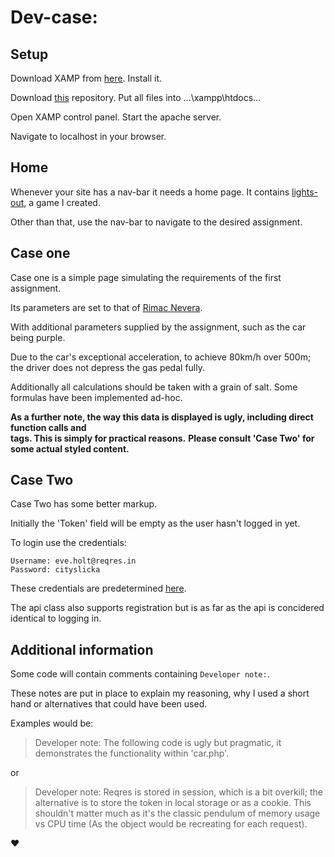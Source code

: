 # Dev-case:

## Setup
Download XAMP from [here](https://www.apachefriends.org/index.html).
Install it.

Download [this](https://github.com/TheNewTimeGamer/dev-case) repository.
Put all files into ...\xampp\htdocs...

Open XAMP control panel.
Start the apache server.

Navigate to localhost in your browser.

## Home
Whenever your site has a nav-bar it needs a home page.
It contains [lights-out](https://github.com/TheNewTimeGamer/lights-out), a game I created.

Other than that, use the nav-bar to navigate to the desired assignment.

## Case one
Case one is a simple page simulating the requirements of the first assignment.

Its parameters are set to that of [Rimac Nevera](https://en.wikipedia.org/wiki/Rimac_Nevera).

With additional parameters supplied by the assignment, such as the car being purple.

Due to the car's exceptional acceleration, to achieve 80km/h over 500m; the driver does not depress the gas pedal fully.

Additionally all calculations should be taken with a grain of salt. Some formulas have been implemented ad-hoc.

**As a further note, the way this data is displayed is ugly, including direct function calls and <br> tags. This is simply for practical reasons.**
**Please consult 'Case Two' for some actual styled content.**

## Case Two
Case Two has some better markup.

Initially the 'Token' field will be empty as the user hasn't logged in yet.

To login use the credentials:
```
Username: eve.holt@reqres.in
Password: cityslicka
```

These credentials are predetermined [here](https://reqres.in/).

The api class also supports registration but is as far as the api is concidered identical to logging in.

## Additional information
Some code will contain comments containing `Developer note:`.

These notes are put in place to explain my reasoning, why I used a short hand or alternatives that could have been used.

Examples would be:
> Developer note: The following code is ugly but pragmatic, it demonstrates the functionality within 'car.php'.

or

> Developer note: Reqres is stored in session, which is a bit overkill; the alternative is to store the token in local storage or as a cookie.
> This shouldn't matter much as it's the classic pendulum of memory usage vs CPU time (As the object would be recreating for each request).

:heart: